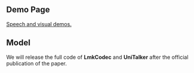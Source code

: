 ## Demo Page
[Speech and visual demos.](https://UniTalker.github.io/UniTalker/)

## Model
We will release the full code of **LmkCodec** and **UniTalker** after the official publication of the paper.
